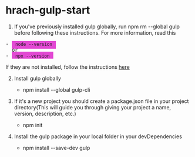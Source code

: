 # hrach-gulp-start

1. If you've previously installed gulp globally, run npm rm --global gulp before following these instructions. For more information, read this

<pre>
- <code style="background-color: #E249D3;padding: 5px 10px">node --version</code>
  or
- <code style="background-color: #E249D3;padding: 5px 10px">npx --version</code>
</pre>

If they are not installed, follow the instructions <a href="https://nodejs.org/en/">here</a>

2. Install gulp globally

   - npm install --global gulp-cli

3. If it's a new project you should create a package.json file in your project directory(This will guide you through giving your project a name, version, description, etc.)

   - npm init

4. Install the gulp package in your local folder in your devDependencies

   - npm install --save-dev gulp
